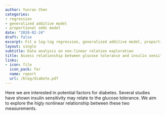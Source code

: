 ```yaml
---
author: Yunran Chen
categories:
- regression
- generalized additive model
- proportional odds model
date: "2020-02-24"
draft: false
excerpt: Fit a log-log regression, generalized additive model, proportional odds model for nonlinear relationship exploration.
layout: single
subtitle: Data analysis on non-linear relation exploration
title: Assess relationship between glucose tolerance and insulin sensitivity
links:
- icon: file
  icon_pack: far
  name: report
  url: /blog/diabete.pdf
---
```


Here we are interested in potential factors for diabetes. Several studies have shown insulin sensitivity may relate to the glucose tolerance. We aim to explore the higly nonlinear relationship between these two measurements. 